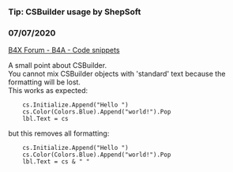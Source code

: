 ### Tip: CSBuilder usage by ShepSoft
### 07/07/2020
[B4X Forum - B4A - Code snippets](https://www.b4x.com/android/forum/threads/119922/)

A small point about CSBuilder.   
You cannot mix CSBuilder objects with 'standard' text because the formatting will be lost.  
This works as expected:  

```B4X
    cs.Initialize.Append("Hello ")  
    cs.Color(Colors.Blue).Append("world!").Pop  
    lbl.Text = cs
```

  
but this removes all formatting:  

```B4X
    cs.Initialize.Append("Hello ")  
    cs.Color(Colors.Blue).Append("world!").Pop  
    lbl.Text = cs & " "
```